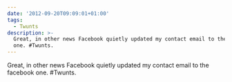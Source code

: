 ```yaml
---
date: '2012-09-20T09:09:01+01:00'
tags:
  - Twunts
description: >-
  Great, in other news Facebook quietly updated my contact email to the facebook
  one. #Twunts.
---
```

Great, in other news Facebook quietly updated my contact email to the facebook one. #Twunts.
